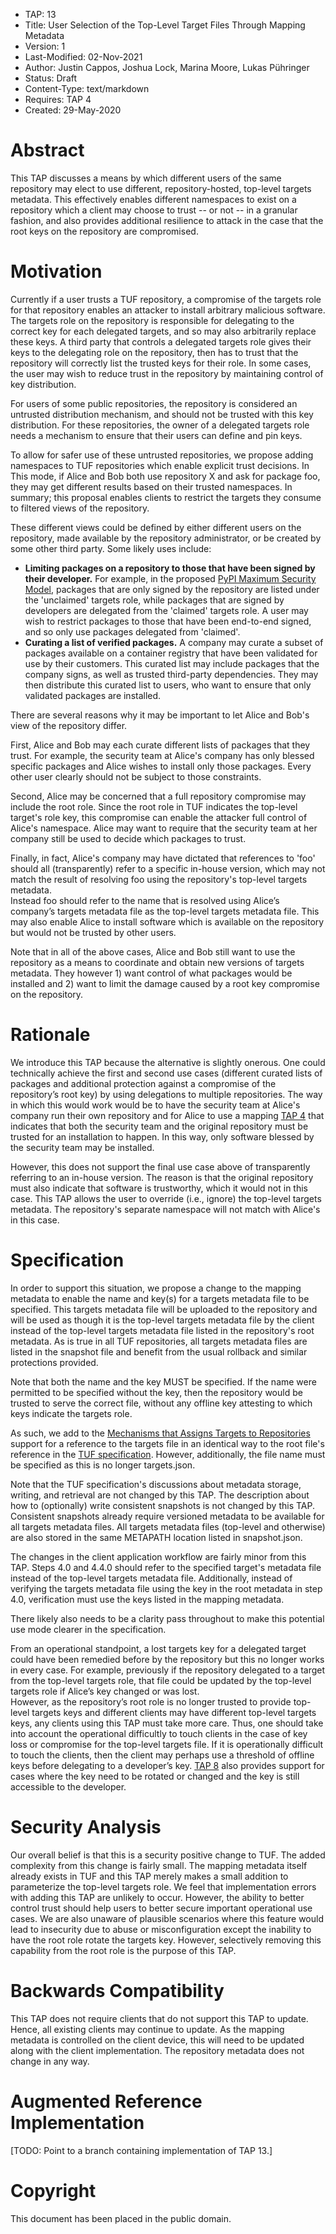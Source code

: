 * TAP: 13
* Title: User Selection of the Top-Level Target Files Through Mapping Metadata
* Version: 1
* Last-Modified: 02-Nov-2021
* Author: Justin Cappos, Joshua Lock, Marina Moore, Lukas Pühringer
* Status: Draft
* Content-Type: text/markdown
* Requires: TAP 4
* Created: 29-May-2020

# Abstract

This TAP discusses a means by which different users of the same repository
may elect to use different, repository-hosted, top-level targets metadata.  This
effectively enables different namespaces to exist on a repository which a client
may choose to trust -- or not -- in a granular fashion, and also provides
additional resilience to attack in the case that the root keys on the
repository are compromised.



# Motivation

Currently if a user trusts a TUF repository, a compromise of the targets role
for that repository enables an attacker to install arbitrary malicious software.
The targets role on the repository is responsible for delegating to the correct
key for each delegated targets, and so may also arbitrarily replace these keys.
A third party that controls
a delegated targets role gives their keys to the delegating role on the
repository, then has to trust that the repository will correctly list the
trusted keys for their role. In some cases, the user may wish to reduce trust
in the repository by maintaining control of key distribution.

For users of some public repositories, the repository is considered an untrusted
distribution mechanism, and should not be trusted with this key distribution.
For these repositories, the owner of a delegated targets role needs a mechanism
to ensure that their users can define and pin keys.

To allow for safer use of these untrusted repositories, we propose adding
namespaces to TUF repositories which enable explicit trust decisions. In This
mode, if Alice and Bob both use repository X and ask for package foo, they may
get different results based on their trusted namespaces.
In summary; this proposal enables clients to restrict the targets they consume
to filtered views of the repository.  

These different views could be defined by either different users on the
repository, made available by the repository administrator, or be created by
some other third party. Some likely uses include:
* **Limiting packages on a repository to those that have been signed by their
developer.** For example, in the proposed 
[PyPI Maximum Security Model](https://www.python.org/dev/peps/pep-0480/),
packages that are only signed by the repository are listed under the 'unclaimed'
targets role, while packages that are signed by developers are delegated
from the 'claimed' targets role. A user may wish to restrict packages to those
that have been end-to-end signed, and so only use packages delegated from
'claimed'.
* **Curating a list of verified packages.** A company may curate a subset of
packages available on a container registry that have been validated for use
by their customers. This curated list may include packages that the company
signs, as well as trusted third-party dependencies. They may then
distribute this curated list to users, who want to ensure that only
validated packages are installed.

There are several reasons why it may be important to let Alice and Bob's view of
the repository differ.  

First, Alice and Bob may each curate different lists of packages that they
trust.  For example, the security team at Alice's company has only blessed
specific packages and Alice wishes to install only those packages.  Every other
user clearly should not be subject to those constraints.

Second, Alice may be concerned that a full repository compromise may include
the root role.  Since the root role in TUF indicates the top-level target's
role key, this compromise can enable the attacker full control of Alice's
namespace.  Alice may want to require that the security team at her company
still be used to decide which packages to trust.  

Finally, in fact, Alice's company may have dictated that references to
'foo' should all (transparently) refer to a specific in-house
version, which may not match the result of
resolving foo using the repository's top-level targets metadata.  
Instead foo should refer to the name that is resolved using Alice’s
company’s targets metadata file as the top-level targets metadata file. This may
also enable Alice to install software which is available on the repository
but would not be trusted by other users.

Note that in all of the above cases, Alice and Bob still want to use the
repository as a means to coordinate and obtain new versions of targets
metadata.  They however 1) want control of what packages would be installed
and 2) want to limit the damage caused by a root key compromise on the
repository.

# Rationale

We introduce this TAP because the alternative is slightly onerous.  One could
technically achieve the first and second use cases (different curated lists of
packages and additional protection against a compromise of the repository’s
root key) by using delegations to multiple repositories.  The way in which this
would work would be to have the security team at Alice's company run their
own repository and for Alice to use a mapping [TAP 4](tap4.md) that indicates
that both the security team and the original repository must be trusted for an
installation to happen.  In this way, only software blessed by the security team
may be installed.

However, this does not support the final use case above of transparently
referring to an in-house version.  The reason is that
the original repository must also indicate that software is trustworthy, which it
would not in this case.  This TAP allows the user to override (i.e., ignore) the
top-level targets metadata.  The repository's separate namespace will not
match with Alice's in this case.

# Specification

In order to support this situation, we propose a change to the mapping
metadata to enable the name and key(s) for a targets metadata file to be specified.
This targets metadata file will be uploaded to the repository and will be used as though
it is the top-level targets metadata file by the  client instead of the top-level targets
metadata file listed in the repository's root metadata.  As is true in all TUF repositories,
all targets metadata files are listed in the snapshot file and benefit from the usual
rollback and similar protections provided.

Note that both the name and the key MUST be specified.  If the name
were permitted to be specified without the key, then the repository
would be trusted to serve the correct file, without any offline key attesting
to which keys indicate the targets role.

As such, we add to the [Mechanisms that Assigns Targets to Repositories](https://github.com/theupdateframework/taps/blob/master/tap4.md#mechanism-that-assigns-targets-to-repositories)
support for a reference to the targets file in an identical way to the
root file's reference in the [TUF specification](https://github.com/theupdateframework/specification/blob/master/tuf-spec.md#4-document-formats).
However, additionally, the file name must be specified as this is no longer
targets.json.

Note that the TUF specification's discussions about metadata storage, writing,
and retrieval are not changed by this TAP.  The description about how to
(optionally) write consistent snapshots is not changed by this TAP.  Consistent
snapshots already require versioned metadata to be available for all targets metadata
files.  All targets metadata files (top-level and otherwise) are also stored in the
same METAPATH location listed in snapshot.json.

The changes in the client application workflow are fairly minor from this
TAP.  Steps 4.0 and 4.4.0 should refer to the specified target's metadata file instead
of the top-level targets metadata file.  Additionally, instead of verifying the targets metadata
file using the key in the root metadata in step 4.0, verification must use the
keys listed in the mapping metadata.

There likely also needs to be a clarity pass throughout to make this potential
use mode clearer in the specification.

From an operational standpoint, a lost targets key for a delegated target could have been
remedied before by the repository but this no longer works in every case.  For example,
previously if the repository delegated to a target from the top-level targets role, that 
file could be updated by the top-level targets role if Alice’s key changed or was lost.  
However, as the repository’s root role is no longer trusted to provide top-level targets keys
and different clients may have different top-level targets keys, any clients using this
TAP must take more care.  Thus, one should take into account the operational difficultly to touch
clients in the case of key loss or compromise for the top-level targets file.  If it is 
operationally difficult to touch the clients, then the client may perhaps use a threshold of 
offline keys before delegating to a developer’s key.  [TAP 8](tap8.md) also provides support for 
cases where the key need to be rotated or changed and the key is still accessible to the developer.


# Security Analysis

Our overall belief is that this is a security positive change to TUF.
The added complexity from this change is fairly small.  The mapping metadata
itself already exists in TUF and this TAP merely makes a small addition to
parameterize the top-level targets role.  We feel that implementation errors
with adding this TAP are unlikely to occur.  However, the ability to better
control trust should help users to better secure important operational use
cases.  We are also unaware of plausible scenarios where this feature would
lead to insecurity due to abuse or misconfiguration except the inability to
have the root role rotate the targets key.  However, selectively removing this
capability from the root role is the purpose of this TAP.

# Backwards Compatibility

This TAP does not require clients that do not support this TAP to update.  
Hence, all existing clients may continue to update.  As the mapping metadata
is controlled on the client device, this will need to be updated along with the
client implementation.  The repository metadata does not change in any way.

# Augmented Reference Implementation

[TODO: Point to a branch containing implementation of TAP 13.]

# Copyright

This document has been placed in the public domain.
